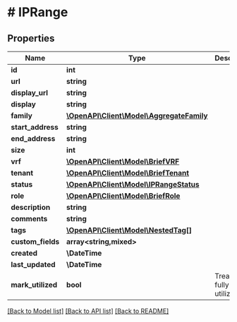 # # IPRange

## Properties

Name | Type | Description | Notes
------------ | ------------- | ------------- | -------------
**id** | **int** |  | [readonly]
**url** | **string** |  | [readonly]
**display_url** | **string** |  | [readonly]
**display** | **string** |  | [readonly]
**family** | [**\OpenAPI\Client\Model\AggregateFamily**](AggregateFamily.md) |  |
**start_address** | **string** |  |
**end_address** | **string** |  |
**size** | **int** |  | [readonly]
**vrf** | [**\OpenAPI\Client\Model\BriefVRF**](BriefVRF.md) |  | [optional]
**tenant** | [**\OpenAPI\Client\Model\BriefTenant**](BriefTenant.md) |  | [optional]
**status** | [**\OpenAPI\Client\Model\IPRangeStatus**](IPRangeStatus.md) |  | [optional]
**role** | [**\OpenAPI\Client\Model\BriefRole**](BriefRole.md) |  | [optional]
**description** | **string** |  | [optional]
**comments** | **string** |  | [optional]
**tags** | [**\OpenAPI\Client\Model\NestedTag[]**](NestedTag.md) |  | [optional]
**custom_fields** | **array<string,mixed>** |  | [optional]
**created** | **\DateTime** |  | [readonly]
**last_updated** | **\DateTime** |  | [readonly]
**mark_utilized** | **bool** | Treat as fully utilized | [optional]

[[Back to Model list]](../../README.md#models) [[Back to API list]](../../README.md#endpoints) [[Back to README]](../../README.md)
